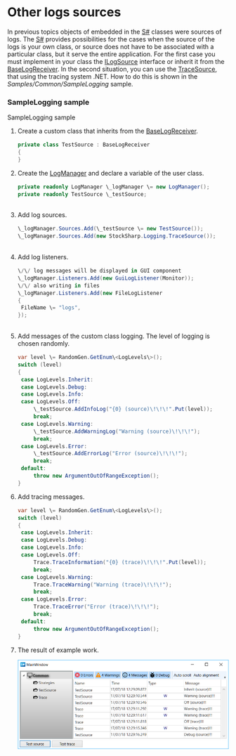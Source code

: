 # Other logs sources

In previous topics objects of embedded in the [S\#](StockSharpAbout.md) classes were sources of logs. The [S\#](StockSharpAbout.md) provides possibilities for the cases when the source of the logs is your own class, or source does not have to be associated with a particular class, but it serve the entire application. For the first case you must implement in your class the [ILogSource](../api/StockSharp.Logging.ILogSource.html) interface or inherit it from the [BaseLogReceiver](../api/StockSharp.Logging.BaseLogReceiver.html). In the second situation, you can use the [TraceSource](../api/StockSharp.Logging.TraceSource.html), that using the tracing system .NET. How to do this is shown in the *Samples\/Common\/SampleLogging* sample. 

### SampleLogging sample

SampleLogging sample

1. Create a custom class that inherits from the [BaseLogReceiver](../api/StockSharp.Logging.BaseLogReceiver.html).

   ```cs
   private class TestSource : BaseLogReceiver
   {
   }
   ```
2. Create the [LogManager](../api/StockSharp.Logging.LogManager.html) and declare a variable of the user class.

   ```cs
   private readonly LogManager \_logManager \= new LogManager();
   private readonly TestSource \_testSource;
   				
   ```
3. Add log sources.

   ```cs
   \_logManager.Sources.Add(\_testSource \= new TestSource());
   \_logManager.Sources.Add(new StockSharp.Logging.TraceSource());
   				
   ```
4. Add log listeners.

   ```cs
   \/\/ log messages will be displayed in GUI component
   \_logManager.Listeners.Add(new GuiLogListener(Monitor));
   \/\/ also writing in files
   \_logManager.Listeners.Add(new FileLogListener
   {
   	FileName \= "logs",
   });
   				
   ```
5. Add messages of the custom class logging. The level of logging is chosen randomly.

   ```cs
   var level \= RandomGen.GetEnum\<LogLevels\>();
   switch (level)
   {
   	case LogLevels.Inherit:
   	case LogLevels.Debug:
   	case LogLevels.Info:
   	case LogLevels.Off:
   		\_testSource.AddInfoLog("{0} (source)\!\!\!".Put(level));
   		break;
   	case LogLevels.Warning:
   		\_testSource.AddWarningLog("Warning (source)\!\!\!");
   		break;
   	case LogLevels.Error:
   		\_testSource.AddErrorLog("Error (source)\!\!\!");
   		break;
   	default:
   		throw new ArgumentOutOfRangeException();
   }
   ```
6. Add tracing messages.

   ```cs
   var level \= RandomGen.GetEnum\<LogLevels\>();
   switch (level)
   {
   	case LogLevels.Inherit:
   	case LogLevels.Debug:
   	case LogLevels.Info:
   	case LogLevels.Off:
   		Trace.TraceInformation("{0} (trace)\!\!\!".Put(level));
   		break;
   	case LogLevels.Warning:
   		Trace.TraceWarning("Warning (trace)\!\!\!");
   		break;
   	case LogLevels.Error:
   		Trace.TraceError("Error (trace)\!\!\!");
   		break;
   	default:
   		throw new ArgumentOutOfRangeException();
   }
   ```
7. The result of example work.

   ![sample logging](../images/sample_logging.png)
